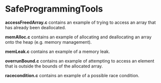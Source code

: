 # SafeProgrammingTools

**accessFreedArray.c** contains an example of trying to access an array that has already been deallocated.

**memAlloc.c** contains an example of allocating and deallocating an array onto the heap (e.g. memory management).

**memLeak.c** contains an example of a memory leak.

**overrunBound.c** contains an example of attempting to access an element that is outside the bounds of the allocated array.

**racecondition.c** contains an example of a possible race condition.
